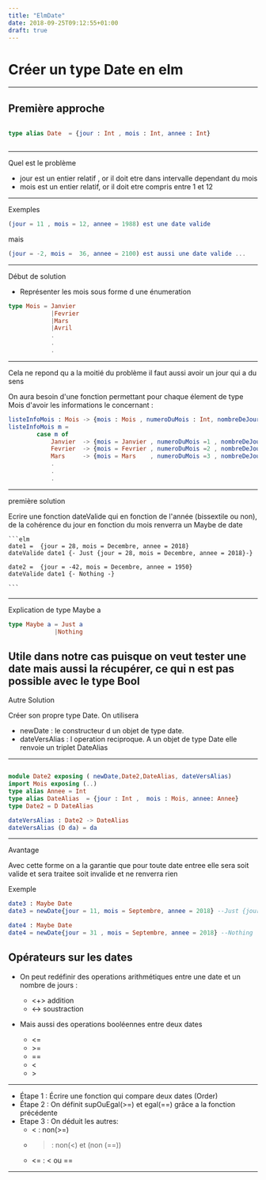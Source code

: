 ```yaml
---
title: "ElmDate"
date: 2018-09-25T09:12:55+01:00
draft: true
---
```


<!-- 
- title : partie 1
Créer son type date en elm

- description :
 Le 29 Février 2100 existe t il ?
Nous allons voir comment grace aux types d Elm nous allons garantir la validité d une date à la compilation.
Cet exemple permettra de comprendre l usage des let-exressions et des types algebriques.

- author : Laure Juglaret
- theme : solarized.css
- transition : convex
- slideNumber : true -->  



# Créer un type Date en elm


---

## Première approche


```elm

type alias Date  = {jour : Int , mois : Int, annee : Int}



```
---
Quel est le problème

- jour est un entier relatif , or il doit etre dans intervalle dependant du mois
- mois est un entier relatif, or il doit etre compris entre 1 et 12

----

Exemples 

```elm
(jour = 11 , mois = 12, annee = 1988) est une date valide 
```
mais
```elm
(jour = -2, mois =  36, annee = 2100) est aussi une date valide ...
```
---

Début de solution

- Représenter les mois sous forme d une énumeration
``` elm
type Mois = Janvier
            |Fevrier
            |Mars
            |Avril
            .
            .
            .
```


---

Cela ne repond qu a la moitié du problème
il faut aussi avoir un jour qui a du sens

On aura besoin d'une fonction permettant 
pour chaque élement de type Mois d'avoir les informations le concernant :

``` elm
listeInfoMois : Mois -> {mois : Mois , numeroDuMois : Int, nombreDeJours : Int}
listeInfoMois m = 
        case m of
            Janvier  -> {mois = Janvier , numeroDuMois =1 , nombreDeJours = 31}
            Fevrier  -> {mois = Fevrier , numeroDuMois =2 , nombreDeJours = 27}
            Mars     -> {mois = Mars    , numeroDuMois =3 , nombreDeJours = 31} 
            .
            .
            .
```

----
première solution

Ecrire une fonction dateValide qui en fonction de l'année (bissextile ou non),
    de la cohérence du jour en fonction du mois renverra un Maybe de date

    ```elm
    date1 =  {jour = 28, mois = Decembre, annee = 2018}
    dateValide date1 {- Just {jour = 28, mois = Decembre, annee = 2018}-}

    date2 =  {jour = -42, mois = Decembre, annee = 1950}
    dateValide date1 {- Nothing -}

    ```

----
Explication  de type Maybe a 

```elm
type Maybe a = Just a
             |Nothing
```

Utile dans notre cas puisque on veut tester une date mais aussi la récupérer, ce qui n est pas possible avec le type Bool
---

Autre Solution

Créer son propre type Date.
On utilisera
- newDate : le constructeur d un objet de type date.
- dateVersAlias : l operation reciproque.   A un objet de type Date elle renvoie un triplet DateAlias
----
```elm

module Date2 exposing ( newDate,Date2,DateAlias, dateVersAlias)
import Mois exposing (..)
type alias Annee = Int 
type alias DateAlias  = {jour : Int ,  mois : Mois, annee: Annee}
type Date2 = D DateAlias

dateVersAlias : Date2 -> DateAlias  
dateVersAlias (D da) = da
```

---
Avantage

Avec cette forme on a la garantie que pour toute date
entree elle sera soit valide et sera traitee
soit invalide et ne renverra rien

Exemple

```elm
date3 : Maybe Date
date3 = newDate{jour = 11, mois = Septembre, annee = 2018} --Just {jour = 11, mois = Septembre, annee = 2018}

date4 : Maybe Date
date4 = newDate{jour = 31 , mois = Septembre, annee = 2018} --Nothing

``` 
## Opérateurs sur les dates
- On peut redéfinir des operations arithmétiques
entre une  date et un nombre de jours :

    - <+> addition
    - <-> soustraction   
    

- Mais aussi des operations booléennes entre deux dates
    -  <=
    -  \>=
    -  ==
    -  <
    -  \>
----
- Étape 1 : Écrire une fonction qui compare deux dates (Order)
- Étape 2 : On définit supOuEgal(>=) et egal(==) grâce a la fonction précédente
- Etape 3 : On déduit les autres: 
    - <  :  non(>=)
    - >  :  non(<) et (non (==))
    - <= :  <  ou ==

---

